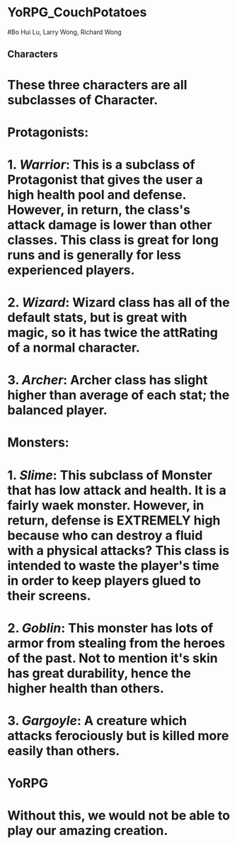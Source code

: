 # YoRPG_CouchPotatoes
#Bo Hui Lu, Larry Wong, Richard Wong

## Characters
# These three characters are all subclasses of Character.

# Protagonists:
   # 1. *Warrior*: This is a subclass of Protagonist that gives the user a high health pool and defense. However, in return, the                         class's attack damage is lower than other classes. This class is great for long runs and is generally for                      less experienced players.
   # 2. *Wizard*: Wizard class has all of the default stats, but is great with magic, so it has twice the attRating of a normal character.
   # 3. *Archer*: Archer class has slight higher than average of each stat; the balanced player.


# Monsters:
   # 1. *Slime*: This subclass of Monster that has low attack and health. It is a fairly waek monster. However, in return,                       defense is EXTREMELY high because who can destroy a fluid with a physical attacks? This class is intended to waste the player's time in order to keep players glued to their screens.
   # 2. *Goblin*: This monster has lots of armor from stealing from the heroes of the past. Not to mention it's skin has great durability, hence the higher health than others.
   # 3. *Gargoyle*: A creature which attacks ferociously but is killed more easily than others.
   
# YoRPG
# Without this, we would not be able to play our amazing creation.
